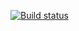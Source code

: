 [![Build status](https://ci.appveyor.com/api/projects/status/lgfu67xfu74i4cr7?svg=true)](https://ci.appveyor.com/project/AntonMain/json)